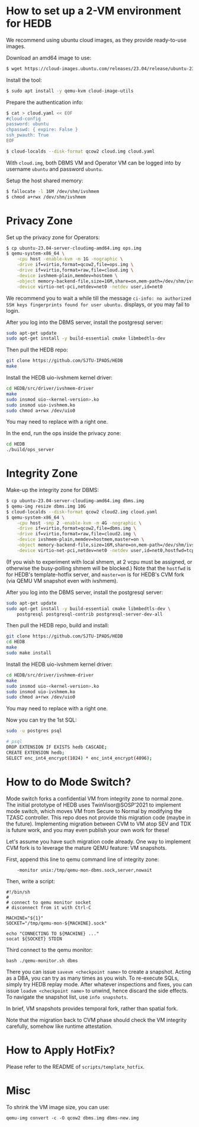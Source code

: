 # How to set up a 2-VM environment for HEDB

We recommend using ubuntu cloud images, as they provide ready-to-use images.

Download an amd64 image to use:
```sh
$ wget https://cloud-images.ubuntu.com/releases/23.04/release/ubuntu-23.04-server-cloudimg-amd64.img
```

Install the tool:
```sh
$ sudo apt install -y qemu-kvm cloud-image-utils
```

Prepare the authentication info:
```sh
$ cat > cloud.yaml << EOF
#cloud-config
password: ubuntu
chpasswd: { expire: False }
ssh_pwauth: True
EOF

$ cloud-localds --disk-format qcow2 cloud.img cloud.yaml
```
With `cloud.img`, both DBMS VM and Operator VM can be logged into by username `ubuntu` and password `ubuntu`.

Setup the host shared memory:
```sh
$ fallocate -l 16M /dev/shm/ivshmem
$ chmod a+rwx /dev/shm/ivshmem
```

# Privacy Zone

Set up the privacy zone for Operators:
```sh
$ cp ubuntu-23.04-server-cloudimg-amd64.img ops.img
$ qemu-system-x86_64 \
    -cpu host -enable-kvm -m 1G -nographic \
    -drive if=virtio,format=qcow2,file=ops.img \
    -drive if=virtio,format=raw,file=cloud.img \
    -device ivshmem-plain,memdev=hostmem \
    -object memory-backend-file,size=16M,share=on,mem-path=/dev/shm/ivshmem,id=hostmem \
    -device virtio-net-pci,netdev=net0 -netdev user,id=net0
```
We recommend you to wait a while till the message `ci-info: no authorized SSH keys fingerprints found for user ubuntu.` displays, or you may fail to login.

After you log into the DBMS server, install the postgresql server:
```sh
sudo apt-get update
sudo apt-get install -y build-essential cmake libmbedtls-dev
```

Then pull the HEDB repo:
```sh
git clone https://github.com/SJTU-IPADS/HEDB
make
```

Install the HEDB uio-ivshmem kernel driver:
```sh
cd HEDB/src/driver/ivshmem-driver
make
sudo insmod uio-<kernel-version>.ko
sudo insmod uio-ivshmem.ko
sudo chmod a+rwx /dev/uio0
```
You may need to replace <kernel-version> with a right one.

In the end, run the ops inside the privacy zone:
```sh
cd HEDB
./build/ops_server
```

# Integrity Zone

Make-up the integrity zone for DBMS:
```sh
$ cp ubuntu-23.04-server-cloudimg-amd64.img dbms.img
$ qemu-img resize dbms.img 10G
$ cloud-localds --disk-format qcow2 cloud2.img cloud.yaml
$ qemu-system-x86_64 \
    -cpu host -smp 2 -enable-kvm -m 4G -nographic \
    -drive if=virtio,format=qcow2,file=dbms.img \
    -drive if=virtio,format=raw,file=cloud2.img \
    -device ivshmem-plain,memdev=hostmem,master=on \
    -object memory-backend-file,size=16M,share=on,mem-path=/dev/shm/ivshmem,id=hostmem \
    -device virtio-net-pci,netdev=net0 -netdev user,id=net0,hostfwd=tcp::8000-:8000
```
(If you wish to experiment with local shmem, at 2 vcpu must be assigned, or otherwise the busy-polling shmem will be blocked.)
Note that the `hostfwd` is for HEDB's template-hotfix server, and `master=on` is for HEDB's CVM fork (via QEMU VM snapshot even with ivshmem).

After you log into the DBMS server, install the postgresql server:
```sh
sudo apt-get update
sudo apt-get install -y build-essential cmake libmbedtls-dev \
    postgresql postgresql-contrib postgresql-server-dev-all
```

Then pull the HEDB repo, build and install:
```sh
git clone https://github.com/SJTU-IPADS/HEDB
cd HEDB
make
sudo make install
```

Install the HEDB uio-ivshmem kernel driver:
```sh
cd HEDB/src/driver/ivshmem-driver
make
sudo insmod uio-<kernel-version>.ko
sudo insmod uio-ivshmem.ko
sudo chmod a+rwx /dev/uio0
```
You may need to replace <kernel-version> with a right one.

Now you can try the 1st SQL:
``` sh
sudo -u postgres psql

# psql
DROP EXTENSION IF EXISTS hedb CASCADE;
CREATE EXTENSION hedb;
SELECT enc_int4_encrypt(1024) * enc_int4_encrypt(4096);
```

# How to do Mode Switch?

Mode switch forks a confidential VM from integrity zone to normal zone.
The initial prototype of HEDB uses TwinVisor@SOSP'2021 to implement mode switch, which moves VM from Secure to Normal by modifying the TZASC controller.
This repo does not provide this migration code (maybe in the future).
Implementing migration between CVM to VM atop SEV and TDX is future work, and you may even publish your own work for these!

Let's assume you have such migration code already.
One way to implement CVM fork is to leverage the mature QEMU feature: VM snapshots.

First, append this line to qemu command line of integrity zone:
```
    -monitor unix:/tmp/qemu-mon-dbms.sock,server,nowait
```

Then, write a script:
```
#!/bin/sh
#
# connect to qemu monitor socket
# disconnect from it with Ctrl-C

MACHINE="${1}"
SOCKET="/tmp/qemu-mon-${MACHINE}.sock"

echo "CONNECTING TO ${MACHINE} ..."
socat ${SOCKET} STDIN
```

Third connect to the qemu monitor:
```
bash ./qemu-monitor.sh dbms
```

There you can issue `savevm <checkpoint name>` to create a snapshot.
Acting as a DBA, you can try as many times as you wish.
To re-execute SQLs, simply try HEDB replay mode.
After whatever inspections and fixes, you can issue `loadvm <checkpoint name>` to unwind, hence discard the side effects.
To navigate the snapshot list, use `info snapshots`.

In brief, VM snapshots provides temporal fork, rather than spatial fork.

Note that the migration back to CVM phase should check the VM integrity carefully, somehow like runtime attestation.

# How to Apply HotFix?

Please refer to the README of `scripts/template_hotfix`.

# Misc

To shrink the VM image size, you can use:
```
qemu-img convert -c -O qcow2 dbms.img dbms-new.img
```
